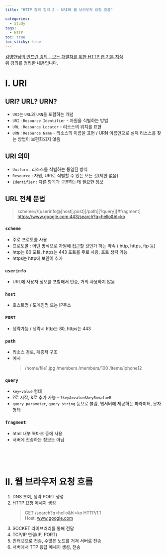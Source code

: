 ```yaml
---
title: "HTTP 강의 정리 2 - URI와 웹 브라우저 요청 흐름"

categories:
  - Study
tags:
  - HTTP
toc: true
toc_sticky: true
---
```


[김영한님의 인프런 강의 - 모든 개발자를 위한 HTTP 웹 기본 지식](https://inf.run/YPMm)  
위 강의를 정리한 내용입니다.

# I. URI

## URI? URL? URN?

- `URI`는 `URL`과 `URN`을 포함하는 개념
- `URI` : `Resource Identifier` - 자원을 식별하는 방법
- `URL` : `Resource Locator` - 리소스의 위치를 표현
- `URN` : `Resource Name` - 리소스의 이름을 표현 / URN 이름만으로 실제 리소스를 찾는 방법이 보편화되지 않음

## URI 의미

- `Uniform` : 리소스를 식별하는 통일된 방식
- `Resource` : 자원, URI로 식별할 수 있는 모든 것(제한 없음)
- `Identifier` : 다른 항목과 구분하는데 필요한 정보

## URL 전체 문법

> scheme://[userinfo@]host[:post][/path][?query][#fragment]  
> https://www.google.com:443/search?q=hello&hl=ko

### `scheme`

- 주로 프로토콜 사용
- 프로토콜 : 어떤 방식으로 자원에 접근할 것인가 하는 약속 ( http, https, ftp 등)
- http는 80 포트, https는 443 포트를 주로 사용, 포트 생략 가능
- https는 http에 보안이 추가

### `userinfo`

- URL에 사용자 정보를 포함해서 인증, 거의 사용하지 않음

### `host`

- 호스트명 / 도메인명 또는 IP주소

### `PORT`

- 생략가능 / 생략시 http는 80, https는 443

### `path`

- 리소스 경로, 계층적 구조
- 예시
  > /home/file1.jpg
  > /members
  > /members/100
  > /items/iphone12

### `query`

- `key=value` 형태
- ?로 시작, &로 추가 가능 - `?keyA=value&keyB=valueB`
- `query parameter`, `query string` 등으로 불림, 웹서버에 제공하는 파라미터, 문자 형태

### `fragment`

- html 내부 북마크 등에 사용
- 서버에 전송하는 정보는 아님

<br><br><br>

# II. 웹 브라우저 요청 흐름

1. DNS 조회, 생략 PORT 생성
2. HTTP 요청 메세지 생성
   > GET /search?q=hello&hl=ko HTTP/1.1  
   > Host: www.google.com
3. SOCKET 라이브러리를 통해 전달
4. TCP/IP 연결(IP, PORT)
5. 인터넷으로 전송, 수많은 노드를 거쳐 서버로 전송
6. 서버에서 TTP 응답 메세지 생성, 전송
